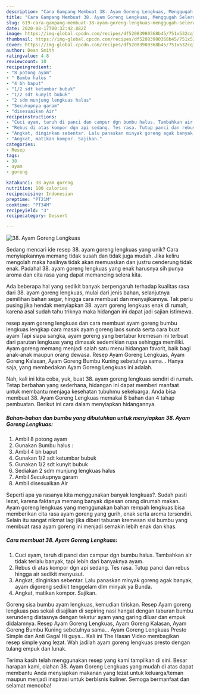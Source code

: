 ```yaml
---
description: "Cara Gampang Membuat 38. Ayam Goreng Lengkuas, Menggugah Selera"
title: "Cara Gampang Membuat 38. Ayam Goreng Lengkuas, Menggugah Selera"
slug: 619-cara-gampang-membuat-38-ayam-goreng-lengkuas-menggugah-selera
date: 2020-08-17T00:32:42.882Z
image: https://img-global.cpcdn.com/recipes/df52083980368b45/751x532cq70/38-ayam-goreng-lengkuas-foto-resep-utama.jpg
thumbnail: https://img-global.cpcdn.com/recipes/df52083980368b45/751x532cq70/38-ayam-goreng-lengkuas-foto-resep-utama.jpg
cover: https://img-global.cpcdn.com/recipes/df52083980368b45/751x532cq70/38-ayam-goreng-lengkuas-foto-resep-utama.jpg
author: Dean Smith
ratingvalue: 4.8
reviewcount: 10
recipeingredient:
- "8 potong ayam"
- " Bumbu halus "
- "4 bh baput"
- "1/2 sdt ketumbar bubuk"
- "1/2 sdt kunyit bubuk"
- "2 sdm munjung lengkuas halus"
- "Secukupnya garam"
- "disesuaikan Air"
recipeinstructions:
- "Cuci ayam, taruh di panci dan campur dgn bumbu halus. Tambahkan air tidak terlalu banyak, tapi lebih dari banyaknya ayam."
- "Rebus di atas kompor dgn api sedang. Tes rasa. Tutup panci dan rebus hingga air sedikit menyusut."
- "Angkat, dinginkan sebentar. Lalu panaskan minyak goreng agak banyak, ayam digoreng sedikit tenggelam dlm minyak ya Bunda."
- "Angkat, matikan kompor. Sajikan."
categories:
- Resep
tags:
- 38
- ayam
- goreng

katakunci: 38 ayam goreng 
nutrition: 100 calories
recipecuisine: Indonesian
preptime: "PT21M"
cooktime: "PT34M"
recipeyield: "3"
recipecategory: Dessert

---
```



![38. Ayam Goreng Lengkuas](https://img-global.cpcdn.com/recipes/df52083980368b45/751x532cq70/38-ayam-goreng-lengkuas-foto-resep-utama.jpg)

Sedang mencari ide resep 38. ayam goreng lengkuas yang unik? Cara menyiapkannya memang tidak susah dan tidak juga mudah. Jika keliru mengolah maka hasilnya tidak akan memuaskan dan justru cenderung tidak enak. Padahal 38. ayam goreng lengkuas yang enak harusnya sih punya aroma dan cita rasa yang dapat memancing selera kita.

Ada beberapa hal yang sedikit banyak berpengaruh terhadap kualitas rasa dari 38. ayam goreng lengkuas, mulai dari jenis bahan, selanjutnya pemilihan bahan segar, hingga cara membuat dan menyajikannya. Tak perlu pusing jika hendak menyiapkan 38. ayam goreng lengkuas enak di rumah, karena asal sudah tahu triknya maka hidangan ini dapat jadi sajian istimewa.

resep ayam goreng lengkuas dan cara membuat ayam goreng bumbu lengkuas lengkap cara masak ayam goreng laos sunda serta cara buat ayam Tapi siapa sangka, ayam goreng yang bertabur kremesan ini terbuat dari parutan lengkuas yang dimasak sedemikian rupa sehingga memiliki. Ayam goreng memang menjadi salah satu menu hidangan favorit, baik bagi anak-anak maupun orang dewasa. Resep Ayam Goreng Lengkuas, Ayam Goreng Kalasan, Ayam Goreng Bumbu Kuning sebetulnya sama… Hanya saja, yang membedakan Ayam Goreng Lengkuas ini adalah.


Nah, kali ini kita coba, yuk, buat 38. ayam goreng lengkuas sendiri di rumah. Tetap berbahan yang sederhana, hidangan ini dapat memberi manfaat untuk membantu menjaga kesehatan tubuhmu sekeluarga. Anda bisa membuat 38. Ayam Goreng Lengkuas memakai 8 bahan dan 4 tahap pembuatan. Berikut ini cara dalam menyiapkan hidangannya.

<!--inarticleads1-->

##### Bahan-bahan dan bumbu yang dibutuhkan untuk menyiapkan 38. Ayam Goreng Lengkuas:

1. Ambil 8 potong ayam
1. Gunakan  Bumbu halus :
1. Ambil 4 bh baput
1. Gunakan 1/2 sdt ketumbar bubuk
1. Gunakan 1/2 sdt kunyit bubuk
1. Sediakan 2 sdm munjung lengkuas halus
1. Ambil Secukupnya garam
1. Ambil disesuaikan Air


Seperti apa ya rasanya kita menggunakan banyak lengkuas?. Sudah pasti lezat, karena faktanya memang banyak dipesan orang dirumah makan. Ayam goreng lengkuas yang menggunakan bahan rempah lengkuas bisa memberikan cita rasa ayam goreng yang gurih, enak serta aroma tersendiri. Selain itu sangat nikmat lagi jika diberi taburan kremesan sisi bumbu yang membuat rasa ayam goreng ini menjadi semakin lebih enak dan khas. 

<!--inarticleads2-->

##### Cara membuat 38. Ayam Goreng Lengkuas:

1. Cuci ayam, taruh di panci dan campur dgn bumbu halus. Tambahkan air tidak terlalu banyak, tapi lebih dari banyaknya ayam.
1. Rebus di atas kompor dgn api sedang. Tes rasa. Tutup panci dan rebus hingga air sedikit menyusut.
1. Angkat, dinginkan sebentar. Lalu panaskan minyak goreng agak banyak, ayam digoreng sedikit tenggelam dlm minyak ya Bunda.
1. Angkat, matikan kompor. Sajikan.


Goreng sisa bumbu ayam lengkuas, kemudian tiriskan. Resep Ayam goreng lengkuas pas sekali disajikan di sepiring nasi hangat dengan taburan bumbu serundeng diatasnya dengan tekstur ayam yang garing diluar dan empuk didalamnya. Resep Ayam Goreng Lengkuas, Ayam Goreng Kalasan, Ayam Goreng Bumbu Kuning sebetulnya sama… Ayam Goreng Lengkuas Presto Simple dan Anti Gagal Hi guys… Kali ini The Hasan Video membagikan resep simple yang lezat. Wah jadilah ayam goreng lengkuas presto dengan tulang empuk dan lunak. 

Terima kasih telah menggunakan resep yang kami tampilkan di sini. Besar harapan kami, olahan 38. Ayam Goreng Lengkuas yang mudah di atas dapat membantu Anda menyiapkan makanan yang lezat untuk keluarga/teman maupun menjadi inspirasi untuk berbisnis kuliner. Semoga bermanfaat dan selamat mencoba!
